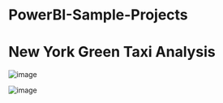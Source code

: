 # PowerBI-Sample-Projects

# New York Green Taxi Analysis

![image](https://github.com/arpitara/PowerBI-Sample-Projects/assets/46986493/33a4142e-8df9-40e9-9ab7-1874e79ffdd0)


![image](https://github.com/arpitara/PowerBI-Sample-Projects/assets/46986493/12be1dd6-210c-4ead-8577-7e15d1008d67)



